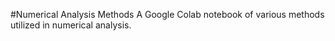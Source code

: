 #Numerical Analysis Methods
A Google Colab notebook of various methods utilized in numerical analysis.
